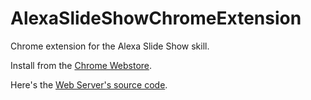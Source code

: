 # AlexaSlideShowChromeExtension

Chrome extension for the Alexa Slide Show skill.

Install from the [Chrome Webstore](https://chrome.google.com/webstore/detail/alexa-slide-show/pbkhbffepaafbjepmpplemjhhjkdleed).

Here's the [Web Server's source code](https://github.com/ChithraBoopalan/AlexaSlideShowWebServer).
